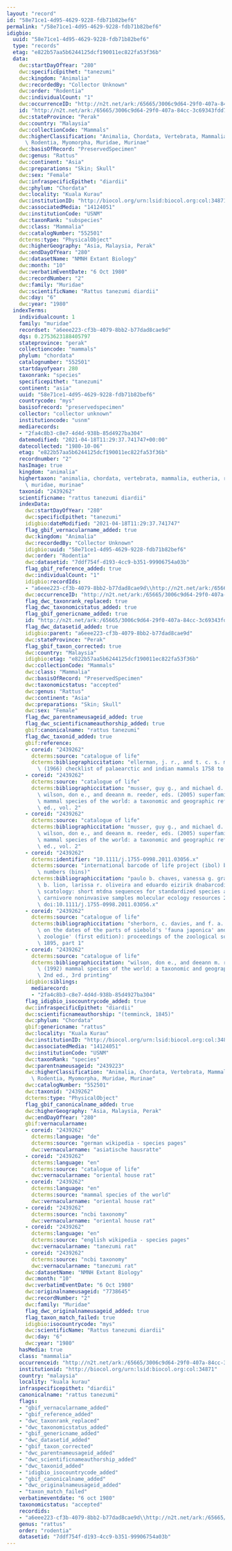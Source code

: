 ```yaml
---
layout: "record"
id: "58e71ce1-4d95-4629-9228-fdb71b82bef6"
permalink: "/58e71ce1-4d95-4629-9228-fdb71b82bef6"
idigbio:
  uuid: "58e71ce1-4d95-4629-9228-fdb71b82bef6"
  type: "records"
  etag: "e822b57aa5b6244125dcf190011ec822fa53f36b"
  data:
    dwc:startDayOfYear: "280"
    dwc:specificEpithet: "tanezumi"
    dwc:kingdom: "Animalia"
    dwc:recordedBy: "Collector Unknown"
    dwc:order: "Rodentia"
    dwc:individualCount: "1"
    dwc:occurrenceID: "http://n2t.net/ark:/65665/3006c9d64-29f0-407a-84cc-3c69343fdd7f"
    id: "http://n2t.net/ark:/65665/3006c9d64-29f0-407a-84cc-3c69343fdd7f"
    dwc:stateProvince: "Perak"
    dwc:country: "Malaysia"
    dwc:collectionCode: "Mammals"
    dwc:higherClassification: "Animalia, Chordata, Vertebrata, Mammalia, Eutheria,\
      \ Rodentia, Myomorpha, Muridae, Murinae"
    dwc:basisOfRecord: "PreservedSpecimen"
    dwc:genus: "Rattus"
    dwc:continent: "Asia"
    dwc:preparations: "Skin; Skull"
    dwc:sex: "Female"
    dwc:infraspecificEpithet: "diardii"
    dwc:phylum: "Chordata"
    dwc:locality: "Kuala Kurau"
    dwc:institutionID: "http://biocol.org/urn:lsid:biocol.org:col:34871"
    dwc:associatedMedia: "14124051"
    dwc:institutionCode: "USNM"
    dwc:taxonRank: "subspecies"
    dwc:class: "Mammalia"
    dwc:catalogNumber: "552501"
    dcterms:type: "PhysicalObject"
    dwc:higherGeography: "Asia, Malaysia, Perak"
    dwc:endDayOfYear: "280"
    dwc:datasetName: "NMNH Extant Biology"
    dwc:month: "10"
    dwc:verbatimEventDate: "6 Oct 1980"
    dwc:recordNumber: "2"
    dwc:family: "Muridae"
    dwc:scientificName: "Rattus tanezumi diardii"
    dwc:day: "6"
    dwc:year: "1980"
  indexTerms:
    individualcount: 1
    family: "muridae"
    recordset: "a6eee223-cf3b-4079-8bb2-b77dad8cae9d"
    dqs: 0.2753623188405797
    stateprovince: "perak"
    collectioncode: "mammals"
    phylum: "chordata"
    catalognumber: "552501"
    startdayofyear: 280
    taxonrank: "species"
    specificepithet: "tanezumi"
    continent: "asia"
    uuid: "58e71ce1-4d95-4629-9228-fdb71b82bef6"
    countrycode: "mys"
    basisofrecord: "preservedspecimen"
    collector: "collector unknown"
    institutioncode: "usnm"
    mediarecords:
    - "2fa4c8b3-c8e7-4d4d-938b-85d4927ba304"
    datemodified: "2021-04-18T11:29:37.741747+00:00"
    datecollected: "1980-10-06"
    etag: "e822b57aa5b6244125dcf190011ec822fa53f36b"
    recordnumber: "2"
    hasImage: true
    kingdom: "animalia"
    highertaxon: "animalia, chordata, vertebrata, mammalia, eutheria, rodentia, myomorpha,\
      \ muridae, murinae"
    taxonid: "2439262"
    scientificname: "rattus tanezumi diardii"
    indexData:
      dwc:startDayOfYear: "280"
      dwc:specificEpithet: "tanezumi"
      idigbio:dateModified: "2021-04-18T11:29:37.741747"
      flag_gbif_vernacularname_added: true
      dwc:kingdom: "Animalia"
      dwc:recordedBy: "Collector Unknown"
      idigbio:uuid: "58e71ce1-4d95-4629-9228-fdb71b82bef6"
      dwc:order: "Rodentia"
      dwc:datasetid: "7ddf754f-d193-4cc9-b351-99906754a03b"
      flag_gbif_reference_added: true
      dwc:individualCount: "1"
      idigbio:recordIds:
      - "a6eee223-cf3b-4079-8bb2-b77dad8cae9d\\http://n2t.net/ark:/65665/3006c9d64-29f0-407a-84cc-3c69343fdd7f"
      dwc:occurrenceID: "http://n2t.net/ark:/65665/3006c9d64-29f0-407a-84cc-3c69343fdd7f"
      flag_dwc_taxonrank_replaced: true
      flag_dwc_taxonomicstatus_added: true
      flag_gbif_genericname_added: true
      id: "http://n2t.net/ark:/65665/3006c9d64-29f0-407a-84cc-3c69343fdd7f"
      flag_dwc_datasetid_added: true
      idigbio:parent: "a6eee223-cf3b-4079-8bb2-b77dad8cae9d"
      dwc:stateProvince: "Perak"
      flag_gbif_taxon_corrected: true
      dwc:country: "Malaysia"
      idigbio:etag: "e822b57aa5b6244125dcf190011ec822fa53f36b"
      dwc:collectionCode: "Mammals"
      dwc:class: "Mammalia"
      dwc:basisOfRecord: "PreservedSpecimen"
      dwc:taxonomicstatus: "accepted"
      dwc:genus: "Rattus"
      dwc:continent: "Asia"
      dwc:preparations: "Skin; Skull"
      dwc:sex: "Female"
      flag_dwc_parentnameusageid_added: true
      flag_dwc_scientificnameauthorship_added: true
      gbif:canonicalname: "rattus tanezumi"
      flag_dwc_taxonid_added: true
      gbif:reference:
      - coreid: "2439262"
        dcterms:source: "catalogue of life"
        dcterms:bibliographiccitation: "ellerman, j. r., and t. c. s. morrison-scott\
          \ (1966) checklist of palaearctic and indian mammals 1758 to 1946, 2nd edition"
      - coreid: "2439262"
        dcterms:source: "catalogue of life"
        dcterms:bibliographiccitation: "musser, guy g., and michael d. carleton /\
          \ wilson, don e., and deeann m. reeder, eds. (2005) superfamily muroidea:\
          \ mammal species of the world: a taxonomic and geographic reference, 3rd\
          \ ed., vol. 2"
      - coreid: "2439262"
        dcterms:source: "catalogue of life"
        dcterms:bibliographiccitation: "musser, guy g., and michael d. carleton /\
          \ wilson, don e., and deeann m. reeder, eds. (2005) superfamily muroidea:\
          \ mammal species of the world: a taxonomic and geographic reference, 3rd\
          \ ed., vol. 2"
      - coreid: "2439262"
        dcterms:identifier: "10.1111/j.1755-0998.2011.03056.x"
        dcterms:source: "international barcode of life project (ibol) barcode index\
          \ numbers (bins)"
        dcterms:bibliographiccitation: "paulo b. chaves, vanessa g. graeff, marília\
          \ b. lion, larissa r. oliveira and eduardo eizirik dnabarcoding meets molecular\
          \ scatology: short mtdna sequences for standardized species assignment of\
          \ carnivore noninvasive samples molecular ecology resources 2011-08-30;12(1):18-35\
          \ doi:10.1111/j.1755-0998.2011.03056.x"
      - coreid: "2439262"
        dcterms:source: "catalogue of life"
        dcterms:bibliographiccitation: "sherborn, c. davies, and f. a. jentink (1895)\
          \ on the dates of the parts of siebold's 'fauna japonica' and giebel's 'allgemeine\
          \ zoologie' (first edition): proceedings of the zoological society of london,\
          \ 1895, part 1"
      - coreid: "2439262"
        dcterms:source: "catalogue of life"
        dcterms:bibliographiccitation: "wilson, don e., and deeann m. reeder, eds.\
          \ (1992) mammal species of the world: a taxonomic and geographic reference,\
          \ 2nd ed., 3rd printing"
      idigbio:siblings:
        mediarecord:
        - "2fa4c8b3-c8e7-4d4d-938b-85d4927ba304"
      flag_idigbio_isocountrycode_added: true
      dwc:infraspecificEpithet: "diardii"
      dwc:scientificnameauthorship: "(temminck, 1845)"
      dwc:phylum: "Chordata"
      gbif:genericname: "rattus"
      dwc:locality: "Kuala Kurau"
      dwc:institutionID: "http://biocol.org/urn:lsid:biocol.org:col:34871"
      dwc:associatedMedia: "14124051"
      dwc:institutionCode: "USNM"
      dwc:taxonRank: "species"
      dwc:parentnameusageid: "2439223"
      dwc:higherClassification: "Animalia, Chordata, Vertebrata, Mammalia, Eutheria,\
        \ Rodentia, Myomorpha, Muridae, Murinae"
      dwc:catalogNumber: "552501"
      dwc:taxonid: "2439262"
      dcterms:type: "PhysicalObject"
      flag_gbif_canonicalname_added: true
      dwc:higherGeography: "Asia, Malaysia, Perak"
      dwc:endDayOfYear: "280"
      gbif:vernacularname:
      - coreid: "2439262"
        dcterms:language: "de"
        dcterms:source: "german wikipedia - species pages"
        dwc:vernacularname: "asiatische hausratte"
      - coreid: "2439262"
        dcterms:language: "en"
        dcterms:source: "catalogue of life"
        dwc:vernacularname: "oriental house rat"
      - coreid: "2439262"
        dcterms:language: "en"
        dcterms:source: "mammal species of the world"
        dwc:vernacularname: "oriental house rat"
      - coreid: "2439262"
        dcterms:source: "ncbi taxonomy"
        dwc:vernacularname: "oriental house rat"
      - coreid: "2439262"
        dcterms:language: "en"
        dcterms:source: "english wikipedia - species pages"
        dwc:vernacularname: "tanezumi rat"
      - coreid: "2439262"
        dcterms:source: "ncbi taxonomy"
        dwc:vernacularname: "tanezumi rat"
      dwc:datasetName: "NMNH Extant Biology"
      dwc:month: "10"
      dwc:verbatimEventDate: "6 Oct 1980"
      dwc:originalnameusageid: "7738645"
      dwc:recordNumber: "2"
      dwc:family: "Muridae"
      flag_dwc_originalnameusageid_added: true
      flag_taxon_match_failed: true
      idigbio:isocountrycode: "mys"
      dwc:scientificName: "Rattus tanezumi diardii"
      dwc:day: "6"
      dwc:year: "1980"
    hasMedia: true
    class: "mammalia"
    occurrenceid: "http://n2t.net/ark:/65665/3006c9d64-29f0-407a-84cc-3c69343fdd7f"
    institutionid: "http://biocol.org/urn:lsid:biocol.org:col:34871"
    country: "malaysia"
    locality: "kuala kurau"
    infraspecificepithet: "diardii"
    canonicalname: "rattus tanezumi"
    flags:
    - "gbif_vernacularname_added"
    - "gbif_reference_added"
    - "dwc_taxonrank_replaced"
    - "dwc_taxonomicstatus_added"
    - "gbif_genericname_added"
    - "dwc_datasetid_added"
    - "gbif_taxon_corrected"
    - "dwc_parentnameusageid_added"
    - "dwc_scientificnameauthorship_added"
    - "dwc_taxonid_added"
    - "idigbio_isocountrycode_added"
    - "gbif_canonicalname_added"
    - "dwc_originalnameusageid_added"
    - "taxon_match_failed"
    verbatimeventdate: "6 oct 1980"
    taxonomicstatus: "accepted"
    recordids:
    - "a6eee223-cf3b-4079-8bb2-b77dad8cae9d\\http://n2t.net/ark:/65665/3006c9d64-29f0-407a-84cc-3c69343fdd7f"
    genus: "rattus"
    order: "rodentia"
    datasetid: "7ddf754f-d193-4cc9-b351-99906754a03b"
---
```

